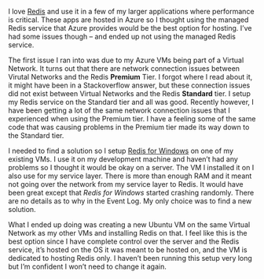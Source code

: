 
I love [Redis](http://redis.io/) and use it in a few of my larger applications where performance is critical. These apps are hosted in Azure so I thought using the managed Redis service that Azure provides would be the best option for hosting. I’ve had some issues though – and ended up not using the managed Redis service.

The first issue I ran into was due to my Azure VMs being part of a Virtual Network. It turns out that there are network connection issues between Virutal Networks and the Redis **Premium** Tier. I forgot where I read about it, it might have been in a Stackoverflow answer, but these connection issues did not exist between Virtual Networks and the Redis **Standard** tier. I setup my Redis service on the Standard tier and all was good. Recently however, I have been getting a lot of the same network connection issues that I experienced when using the Premium tier. I have a feeling some of the same code that was causing problems in the Premium tier made its way down to the Standard tier.

I needed to find a solution so I setup [Redis for Windows](https://github.com/ServiceStack/redis-windows) on one of my existing VMs. I use it on my development machine and haven’t had any problems so I thought it would be okay on a server. The VM I installed it on I also use for my service layer. There is more than enough RAM and it meant not going over the network from my service layer to Redis. It would have been great except that *Redis for Windows* started crashing randomly. There are no details as to why in the Event Log. My only choice was to find a new solution.

What I ended up doing was creating a new Ubuntu VM on the same Virtual Network as my other VMs and installing Redis on that. I feel like this is the best option since I have complete control over the server and the Redis service, it’s hosted on the OS it was meant to be hosted on, and the VM is dedicated to hosting Redis only. I haven’t been running this setup very long but I’m confident I won’t need to change it again.


